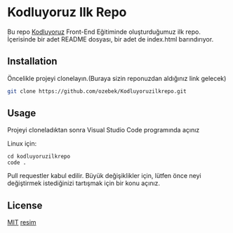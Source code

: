 # Kodluyoruz Ilk Repo
Bu repo [Kodluyoruz](https://www.kodluyoruz.org) Front-End Eğitiminde oluşturduğumuz ilk repo. İçerisinde bir adet README dosyası, bir adet de index.html barındırıyor.
 ## Installation
Öncelikle projeyi clonelayın.(Buraya sizin reponuzdan aldığınız link gelecek)
```bash
git clone https://github.com/ozebek/Kodluyoruzilkrepo.git
```
## Usage
Projeyi cloneladıktan sonra Visual Studio Code programında açınız

Linux için:
```linux
cd kodluyoruzilkrepo
code .
```

Pull requestler kabul edilir. Büyük değişiklikler için, lütfen önce neyi değiştirmek istediğinizi tartışmak için bir konu açınız.

## License
[MIT](https://choosealicense.com/licenses/mit/)
[resim](uygulama.png)

